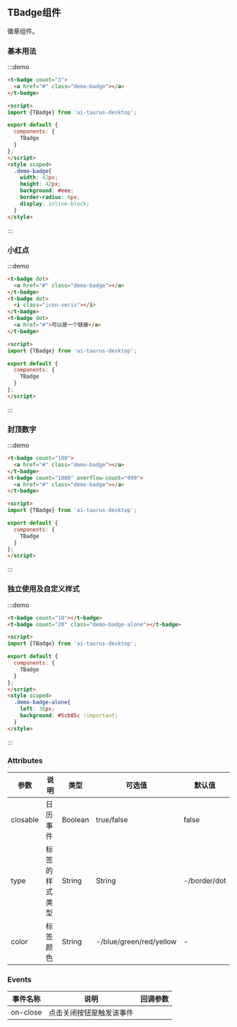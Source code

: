 <script>
import {TBadge} from 'ai-taurus-desktop';

export default {
  components: {
    TBadge
  }
};
</script>

<style>
.badge {
  position: relative;
  display: inline-block;
  vertical-align: middle;
  line-height: 1;
}
.badge-count, .badge-dot {
    background: #f50;
    z-index: 10;
    box-shadow: 0 0 0 1px #fff;
}
.badge-count {
  position: absolute;
  -ms-transform: translateX(50%);
  transform: translateX(50%);
  top: -10px;
  right: 0;
  height: 20px;
  border-radius: 10px;
  min-width: 20px;
  border: 1px solid transparent;
  color: #fff;
  line-height: 18px;
  padding: 0 6px;
  font-size: 12px;
  white-space: nowrap;
  -ms-transform-origin: -10% center;
 transform-origin: -10% center;
}
.badge-dot {
  position: absolute;
  -ms-transform: translateX(-50%);
  transform: translateX(-50%);
  -ms-transform-origin: 0 center;
  transform-origin: 0 center;
  top: -4px;
  right: -8px;
  height: 8px;
  width: 8px;
  border-radius: 100%;
}
  .demo-badge{
    width: 42px;
    height: 42px;
    background: #eee;
    border-radius: 6px;
    display: inline-block;
  }
  .demo-badge-alone{
    left: 30px;
    background: #5cb85c !important;
  }
</style>

## TBadge组件

徽章组件。

### 基本用法

:::demo

```html
<t-badge count="3">
  <a href="#" class="demo-badge"></a>
</t-badge>

<script>
import {TBadge} from 'ai-taurus-desktop';

export default {
  components: {
    TBadge
  }
};
</script>
<style scoped>
  .demo-badge{
    width: 42px;
    height: 42px;
    background: #eee;
    border-radius: 6px;
    display: inline-block;
  }
</style>
```
:::

### 小红点

:::demo

```html
<t-badge dot>
  <a href="#" class="demo-badge"></a>
</t-badge>
<t-badge dot>
  <i class="icon-veris"></i>
</t-badge>
<t-badge dot>
  <a href="#">可以是一个链接</a>
</t-badge>

<script>
import {TBadge} from 'ai-taurus-desktop';

export default {
  components: {
    TBadge
  }
};
</script>
```
:::

### 封顶数字

:::demo

```html
<t-badge count="100">
  <a href="#" class="demo-badge"></a>
</t-badge>
<t-badge count="1000" overflow-count="999">
  <a href="#" class="demo-badge"></a>
</t-badge>

<script>
import {TBadge} from 'ai-taurus-desktop';

export default {
  components: {
    TBadge
  }
};
</script>
```
:::

### 独立使用及自定义样式

:::demo

```html
<t-badge count="10"></t-badge>
<t-badge count="20" class="demo-badge-alone"></t-badge>

<script>
import {TBadge} from 'ai-taurus-desktop';

export default {
  components: {
    TBadge
  }
};
</script>
<style scoped>
  .demo-badge-alone{
    left: 30px;
    background: #5cb85c !important;
  }
</style>
```
:::

### Attributes

| 参数 | 说明 | 类型 | 可选值 | 默认值 |
| ---- | ---- | ---- | ---- | ---- |
| closable | 日历事件 | Boolean | true/false | false |
| type | 标签的样式类型 | String | String | -/border/dot | - |
| color | 标签颜色 | String | -/blue/green/red/yellow | - |

### Events

| 事件名称 | 说明 | 回调参数 |
| --- | --- | --- |
| on-close | 点击关闭按钮是触发该事件 |  |
